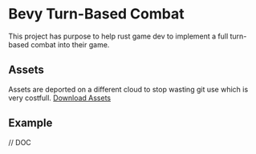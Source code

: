 # Bevy Turn-Based Combat

This project has purpose to help rust game dev to implement a full turn-based combat into their game.

## Assets

Assets are deported on a different cloud to stop wasting git use which is very costfull.
[Download Assets](https://drive.google.com/drive/folders/1VyAxd2Jsbv0EQ3Z_Ye4U7_Cybimk_Wk0?usp=share_link)

## Example

// DOC
